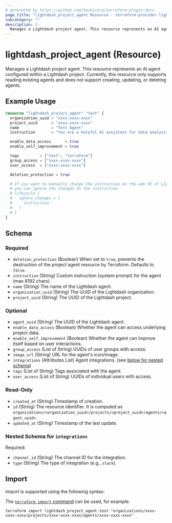 ```yaml
---
# generated by https://github.com/hashicorp/terraform-plugin-docs
page_title: "lightdash_project_agent Resource - terraform-provider-lightdash"
subcategory: ""
description: |-
  Manages a Lightdash project agent. This resource represents an AI agent configured within a Lightdash project. Currently, this resource only supports reading existing agents and does not support creating, updating, or deleting agents.
---
```


# lightdash_project_agent (Resource)

Manages a Lightdash project agent. This resource represents an AI agent configured within a Lightdash project. Currently, this resource only supports reading existing agents and does not support creating, updating, or deleting agents.

## Example Usage

```terraform
resource "lightdash_project_agent" "test" {
  organization_uuid = "xxxx-xxxx-xxxx"
  project_uuid      = "xxxx-xxxx-xxxx"
  name              = "Test Agent"
  instruction       = "You are a helpful AI assistant for data analysis."

  enable_data_access      = true
  enable_self_improvement = true

  tags         = ["test", "terraform"]
  group_access = ["xxxx-xxxx-xxxx"]
  user_access  = ["xxxx-xxxx-xxxx"]

  deletion_protection = true

  # If you want to manually change the instruction on the web UI of LIghtdash,
  # you can ignore the changes to the instruction.
  # lifecycle {
  #   ignore_changes = [
  #     instruction
  #   ]
  # }
}
```

<!-- schema generated by tfplugindocs -->
## Schema

### Required

- `deletion_protection` (Boolean) When set to `true`, prevents the destruction of the project agent resource by Terraform. Defaults to `false`.
- `instruction` (String) Custom instruction (system prompt) for the agent (max 8192 chars).
- `name` (String) The name of the Lightdash agent.
- `organization_uuid` (String) The UUID of the Lightdash organization.
- `project_uuid` (String) The UUID of the Lightdash project.

### Optional

- `agent_uuid` (String) The UUID of the Lightdash agent.
- `enable_data_access` (Boolean) Whether the agent can access underlying project data.
- `enable_self_improvement` (Boolean) Whether the agent can improve itself based on user interactions.
- `group_access` (List of String) UUIDs of user groups with access.
- `image_url` (String) URL for the agent's icon/image.
- `integrations` (Attributes List) Agent integrations. (see [below for nested schema](#nestedatt--integrations))
- `tags` (List of String) Tags associated with the agent.
- `user_access` (List of String) UUIDs of individual users with access.

### Read-Only

- `created_at` (String) Timestamp of creation.
- `id` (String) The resource identifier. It is computed as `organizations/<organization_uuid>/projects/<project_uuid>/agents/<agent_uuid>`.
- `updated_at` (String) Timestamp of the last update.

<a id="nestedatt--integrations"></a>
### Nested Schema for `integrations`

Required:

- `channel_id` (String) The channel ID for the integration.
- `type` (String) The type of integration (e.g., `slack`).

## Import

Import is supported using the following syntax:

The [`terraform import` command](https://developer.hashicorp.com/terraform/cli/commands/import) can be used, for example:

```shell
terraform import lightdash_project_agent.test "organizations/xxxx-xxxx-xxxx/projects/xxxx-xxxx-xxxx/agents/xxxx-xxxx-xxxx"
```
